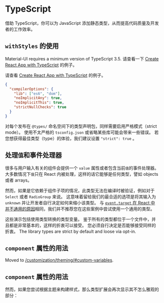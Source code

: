 # TypeScript

<p class="description">借助 TypeScript，你可以为 JavaScript 添加静态类型，从而提高代码质量及开发者的工作效率。</p>

## `withStyles` 的使用

<!-- #default-branch-switch -->

Material-UI requires a minimum version of TypeScript 3.5. 请查看一下 [Create React App with TypeScript](https://github.com/mui-org/material-ui/tree/master/examples/create-react-app-with-typescript) 的例子。

请查看 [Create React App with TypeScript](https://github.com/mui-org/material-ui/tree/next/examples/create-react-app-with-typescript) 的例子。

```json
{
  "compilerOptions": {
    "lib": ["es6", "dom"],
    "noImplicitAny": true,
    "noImplicitThis": true,
    "strictNullChecks": true
  }
}
```

对每个发布在 `@types/` 命名空间下的类型声明包，同样需要启用严格模式（strict mode）。 使用不太严格的 `tsconfig.json` 或省略某些库可能会带来一些错误。 若您想获得最佳类型（type）的体验，我们建议设置 `"strict": true` 。

## 处理`值`和事件处理器

很多与用户输入有关的组件会提供一个 `value` 属性或者包含当前`值`的事件处理器。 大多数情况下`值`只在 React 内被处理，这样的话它能够是任何类型，譬如 objects 或者 arrays。

然而，如果是它依赖于组件子项的情况，此类型无法在编译时被验证，例如对于 `Select` 或者 `RadioGroup` 来说。 这意味着留给我们的最合适的选项是将其输入为 `unknown` 并让开发者自行决定如何来缩小该类型。 与 [`event.target` 在 React 中并不通用的原因](https://github.com/DefinitelyTyped/DefinitelyTyped/issues/11508#issuecomment-256045682)相同，我们并不推荐您在这些案例中尝试使用一个通用的类型。

这些演示包括使用类型转换的类型变量。 鉴于所有的类型都位于一个文件中，并且都是非常基本的，这样的折衷可以接受。 您必须自行决定是否能够接受同样的折衷。 The library types are strict by default and loose via opt-in.

## `component` 属性的用法

Moved to [/customization/theming/#custom-variables](/material/customization/theming/#custom-variables).

## `component` 属性的用法

然而，如果您尝试根据主题来构建样式，那么类型扩展会再次显示其不怎么雅观的部分：
